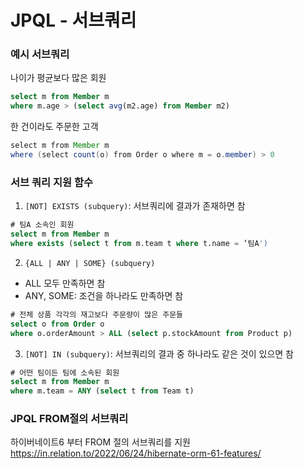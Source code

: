 # JPQL - 서브쿼리
### 예시 서브쿼리
나이가 평균보다 많은 회원
```sql
select m from Member m
where m.age > (select avg(m2.age) from Member m2) 
```
한 건이라도 주문한 고객
```java
select m from Member m
where (select count(o) from Order o where m = o.member) > 0 
```
### 서브 쿼리 지원 함수
1. `[NOT] EXISTS (subquery)`: 서브쿼리에 결과가 존재하면 참
```sql
# 팀A 소속인 회원
select m from Member m
where exists (select t from m.team t where t.name = ‘팀A')
```
2. `{ALL | ANY | SOME} (subquery)`
- ALL 모두 만족하면 참
- ANY, SOME: 조건을 하나라도 만족하면 참
```sql
# 전체 상품 각각의 재고보다 주문량이 많은 주문들
select o from Order o 
where o.orderAmount > ALL (select p.stockAmount from Product p) 
```
3. `[NOT] IN (subquery)`: 서브쿼리의 결과 중 하나라도 같은 것이 있으면 참
```sql
# 어떤 팀이든 팀에 소속된 회원
select m from Member m 
where m.team = ANY (select t from Team t)
```
### JPQL FROM절의 서브쿼리
하이버네이트6 부터 FROM 절의 서브쿼리를 지원
https://in.relation.to/2022/06/24/hibernate-orm-61-features/